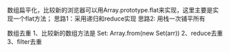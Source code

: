 数组扁平化，比较新的浏览器可以用Array.prototype.flat来实现，这里主要是实现一个flat方法；
思路1：采用递归和reduce实现
思路2: 用栈一次铺平所有

数组去重
1、比较新的数组方法是 Set: Array.from(new Set(arr))
2、reduce去重
3、filter去重